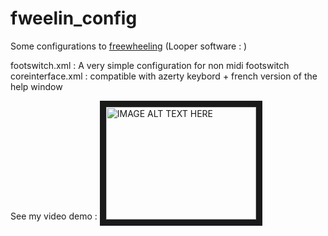 # fweelin_config
Some configurations to [freewheeling](https://github.com/free-wheeling/freewheeling) (Looper software : )

footswitch.xml : A very simple configuration for non midi footswitch  
coreinterface.xml : compatible with azerty keybord + french version of the help window

See my video demo : <a href="https://www.youtube.com/watch?v=GuMLe-jBf4I
" target="_blank"><img src="https://www.youtube.com/watch?v=GuMLe-jBf4I.jpg" 
alt="IMAGE ALT TEXT HERE" width="240" height="180" border="10" /></a>
